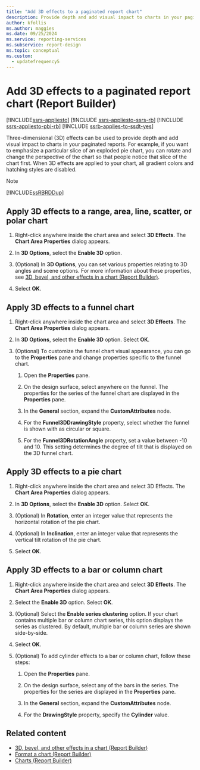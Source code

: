 ```yaml
---
title: "Add 3D effects to a paginated report chart"
description: Provide depth and add visual impact to charts in your paginated report with three-dimensional effects in Report Builder.
author: kfollis
ms.author: maggies
ms.date: 09/25/2024
ms.service: reporting-services
ms.subservice: report-design
ms.topic: conceptual
ms.custom:
  - updatefrequency5
---
```

# Add 3D effects to a paginated report chart (Report Builder)

[!INCLUDE[ssrs-appliesto](../../includes/ssrs-appliesto.md)] [!INCLUDE [ssrs-appliesto-ssrs-rb](../../includes/ssrs-appliesto-ssrs-rb.md)] [!INCLUDE [ssrs-appliesto-pbi-rb](../../includes/ssrs-appliesto-pbi-rb.md)] [!INCLUDE [ssrb-applies-to-ssdt-yes](../../includes/ssrb-applies-to-ssdt-yes.md)]

  Three-dimensional (3D) effects can be used to provide depth and add visual impact to charts in your paginated reports. For example, if you want to emphasize a particular slice of an exploded pie chart, you can rotate and change the perspective of the chart so that people notice that slice of the chart first. When 3D effects are applied to your chart, all gradient colors and hatching styles are disabled.  
  
> [!NOTE]  
>  [!INCLUDE[ssRBRDDup](../../includes/ssrbrddup-md.md)]  
  
## Apply 3D effects to a range, area, line, scatter, or polar chart  
  
1.  Right-click anywhere inside the chart area and select **3D Effects**. The **Chart Area Properties** dialog appears.  
  
1.  In **3D Options**, select the **Enable 3D** option.  
  
1.  (Optional) In **3D Options**, you can set various properties relating to 3D angles and scene options. For more information about these properties, see [3D, bevel, and other effects in a chart &#40;Report Builder&#41;](../../reporting-services/report-design/chart-effects-3d-bevel-and-other-report-builder.md).  
  
1.  Select **OK**.  
  
## Apply 3D effects to a funnel chart  
  
1.  Right-click anywhere inside the chart area and select **3D Effects**. The **Chart Area Properties** dialog appears.  
 
1.  In **3D Options**, select the **Enable 3D** option. Select **OK**.  
  
1.  (Optional) To customize the funnel chart visual appearance, you can go to the **Properties** pane and change properties specific to the funnel chart.  
  
    1.  Open the **Properties** pane.  
  
    1.  On the design surface, select anywhere on the funnel. The properties for the series of the funnel chart are displayed in the **Properties** pane.  
  
    1.  In the **General** section, expand the **CustomAttributes** node.  
  
    1.  For the **Funnel3DDrawingStyle** property, select whether the funnel is shown with as circular or square.  
  
    1.  For the **Funnel3DRotationAngle** property, set a value between -10 and 10. This setting determines the degree of tilt that is displayed on the 3D funnel chart.  
  
## Apply 3D effects to a pie chart  
  
1.  Right-click anywhere inside the chart area and select 3D Effects. The **Chart Area Properties** dialog appears.  
  
1.  In **3D Options**, select the **Enable 3D** option. Select **OK**.  
  
1.  (Optional) In **Rotation**, enter an integer value that represents the horizontal rotation of the pie chart.  
  
1.  (Optional) In **Inclination**, enter an integer value that represents the vertical tilt rotation of the pie chart.  
  
1.  Select **OK**.  
  
## Apply 3D effects to a bar or column chart  
  
1.  Right-click anywhere inside the chart area and select **3D Effects**. The **Chart Area Properties** dialog appears.  
  
1.  Select the **Enable 3D** option. Select **OK**.  
  
1.  (Optional) Select the **Enable series clustering** option. If your chart contains multiple bar or column chart series, this option displays the series as clustered. By default, multiple bar or column series are shown side-by-side.  
  
1.  Select **OK**.  
  
1.  (Optional) To add cylinder effects to a bar or column chart, follow these steps:  
  
    1.  Open the **Properties** pane.  
  
    1.  On the design surface, select any of the bars in the series. The properties for the series are displayed in the **Properties** pane.  
  
    1.  In the **General** section, expand the **CustomAttributes** node.  
  
    1.  For the **DrawingStyle** property, specify the **Cylinder** value.  
  
## Related content

- [3D, bevel, and other effects in a chart &#40;Report Builder&#41;](../../reporting-services/report-design/chart-effects-3d-bevel-and-other-report-builder.md)
- [Format a chart &#40;Report Builder&#41;](../../reporting-services/report-design/formatting-a-chart-report-builder-and-ssrs.md)
- [Charts &#40;Report Builder&#41;](../../reporting-services/report-design/charts-report-builder-and-ssrs.md)
